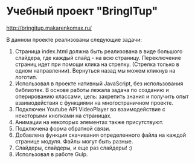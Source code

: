 # Учебный проект "BringITup"

http://bringitup.makarenkomax.ru/

В данном проекте реализованы следующие задачи:

1. Страница index.html должна быть реализована в виде большого слайдера, где каждый слайд - на всю страницу. Переключение страниц идет при помощи клика на стрелку. (Стрелка только в одном направлении). Вернуться назад мы можем кликнув на логотип.
2. Использовал в проекте нативный JavaScript, без использования библиотек. В основе работы лежала задача по созданию и оперированию классами, цель: закрепить знания и получить опыт взаимодействия с функциями на многостраничном проекте.
3. Подключен Youtube API VideoPlayer во взаимодействие с некоторыми кнопками на страницах.
4. Анимации на некоторых элементах также присутствуют.
5. Подключена форма обратной связи.
6. Добавлена функция скачивания определенного файла на каждой странице модуля. Файлы могут быть разные.
7. Слайдеры, слайдеры, и еще раз слайдеры! :)
8. Использовал в работе Gulp.

